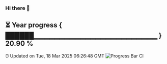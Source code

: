 ### Hi there 👋
⏳ Year progress { ██████▁▁▁▁▁▁▁▁▁▁▁▁▁▁▁▁▁▁▁▁▁▁▁▁ } 20.90 %
---
⏰ Updated on Tue, 18 Mar 2025 06:26:48 GMT
![Progress Bar CI](https://github.com/liununu/liununu/workflows/Progress%20Bar%20CI/badge.svg)
